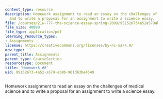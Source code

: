 ```yaml
---
content_type: resource
description: Homework assignment to read an essay on the challenges of medical science
  and to write a proposal for an assignment to write a science essay.
file: /courses/21w-777-the-science-essay-spring-2009/951526734a52a579ab8b961d63be4549_MIT21W_777s09_assn06_hw8.pdf
file_size: 40099
file_type: application/pdf
learning_resource_types:
- Assignments
license: https://creativecommons.org/licenses/by-nc-sa/4.0/
ocw_type: ''
parent_title: Assignments
parent_type: CourseSection
resourcetype: Document
title: 'Homework #8'
uid: 95152673-4a52-a579-ab8b-961d63be4549
---
```

Homework assignment to read an essay on the challenges of medical science and to write a proposal for an assignment to write a science essay.
